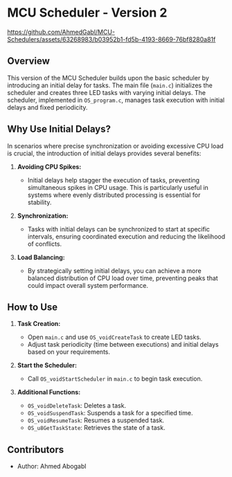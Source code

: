 # MCU Scheduler - Version 2
https://github.com/AhmedGabl/MCU-Schedulers/assets/63268983/b03952b1-fd5b-4193-8669-76bf8280a81f

## Overview

This version of the MCU Scheduler builds upon the basic scheduler by introducing an initial delay for tasks. The main file (`main.c`) initializes the scheduler and creates three LED tasks with varying initial delays. The scheduler, implemented in `OS_program.c`, manages task execution with initial delays and fixed periodicity.

## Why Use Initial Delays?

In scenarios where precise synchronization or avoiding excessive CPU load is crucial, the introduction of initial delays provides several benefits:

1. **Avoiding CPU Spikes:**
   - Initial delays help stagger the execution of tasks, preventing simultaneous spikes in CPU usage. This is particularly useful in systems where evenly distributed processing is essential for stability.

2. **Synchronization:**
   - Tasks with initial delays can be synchronized to start at specific intervals, ensuring coordinated execution and reducing the likelihood of conflicts.

3. **Load Balancing:**
   - By strategically setting initial delays, you can achieve a more balanced distribution of CPU load over time, preventing peaks that could impact overall system performance.

## How to Use

1. **Task Creation:**
   - Open `main.c` and use `OS_voidCreateTask` to create LED tasks.
   - Adjust task periodicity (time between executions) and initial delays based on your requirements.

2. **Start the Scheduler:**
   - Call `OS_voidStartScheduler` in `main.c` to begin task execution.

3. **Additional Functions:**
   - `OS_voidDeleteTask`: Deletes a task.
   - `OS_voidSuspendTask`: Suspends a task for a specified time.
   - `OS_voidResumeTask`: Resumes a suspended task.
   - `OS_u8GetTaskState`: Retrieves the state of a task.

## Contributors

- Author: Ahmed Abogabl

